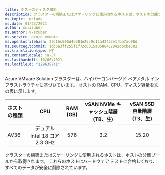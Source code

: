 ```yaml
---
title: ホストのディスク機能
description: クラスターの構築またはスケーリングに使用されるホストは、ホストの分離プールから取得されます。
ms.topic: include
ms.date: 04/23/2021
author: suzizuber
ms.author: v-szuber
ms.service: azure-vmware
ms.openlocfilehash: 29a16c506d4e381e25c9c12a424b3e1fba7ad08d
ms.sourcegitcommit: 1d56a3ff255f1f72c6315a0588422842dbcbe502
ms.translationtype: HT
ms.contentlocale: ja-JP
ms.lasthandoff: 10/06/2021
ms.locfileid: "129638761"
---
```

<!-- Used in plan-private-cloud-deployment.md and concepts-private-cloud-clusters.md -->


Azure VMware Solution クラスターは、ハイパーコンバージド ベアメタル インフラストラクチャに基づいています。 ホストの RAM、CPU、ディスク容量を次の表に示します。

| ホストの種類 | CPU   | RAM (GB)  | vSAN NVMe キャッシュ階層 (TB、生)  | vSAN SSD 容量階層 (TB、生)  |
| :---      | :---: | :---:     | :---:                           | :---:                             |
| AV36     |  デュアル Intel 18 コア 2.3 GHz  |     576      |                3.2               |                15.20               |

クラスターの構築またはスケーリングに使用されるホストは、ホストの分離プールから取得されます。 これらのホストはハードウェア テストに合格しており、すべてのデータが安全に削除されています。 